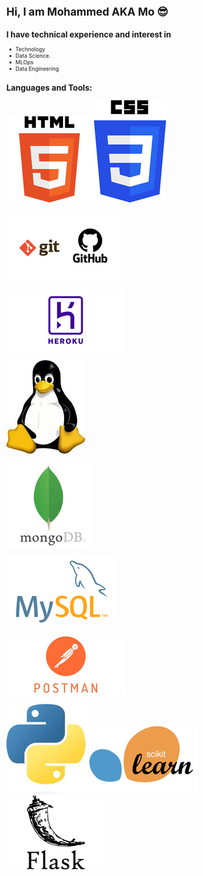 # Hi, I am Mohammed AKA Mo 😎
## I have technical experience and interest in 
+ Technology
+ Data Science.
+ MLOps
+ Data Engineering

## Languages and Tools:

###### ![html5](https://github.com/MohammedAbusham/MohammedAbusham/blob/main/html5.png) ![css3](https://github.com/MohammedAbusham/MohammedAbusham/blob/main/css3.png)
![git](https://github.com/MohammedAbusham/MohammedAbusham/blob/main/git.png)
#### ![heroku](https://github.com/MohammedAbusham/MohammedAbusham/blob/main/heroku.png)
#### ![linux](https://github.com/MohammedAbusham/MohammedAbusham/blob/main/linux.jpg)
#### ![mongodb](https://github.com/MohammedAbusham/MohammedAbusham/blob/main/mongodb.png)
#### ![mysql](https://github.com/MohammedAbusham/MohammedAbusham/blob/main/mysql.png)
#### ![postman](https://github.com/MohammedAbusham/MohammedAbusham/blob/main/postman.png)
#### ![python](https://github.com/MohammedAbusham/MohammedAbusham/blob/main/python.jpg) ![scikit_learn](https://github.com/MohammedAbusham/MohammedAbusham/blob/main/scikit_learn.png) ![flask](https://github.com/MohammedAbusham/MohammedAbusham/blob/main/flask.png)

